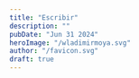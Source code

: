 ```yaml
---
title: "Escribir"
description: ""
pubDate: "Jun 31 2024"
heroImage: "/wladimirmoya.svg"
author: "/favicon.svg"
draft: true
---
```


